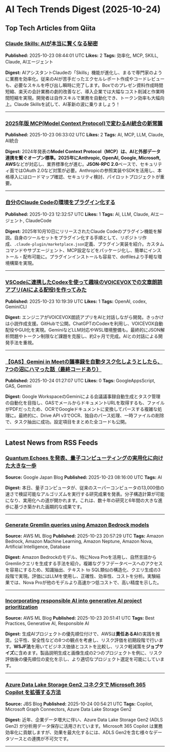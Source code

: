 # AI Tech Trends Digest (2025-10-24)


## Top Tech Articles from Qiita


### [Claude Skills: AIが本当に賢くなる秘密](https://qiita.com/QueryPieAI/items/0bd0758d77d2fa3ccba0)
**Published:** 2025-10-23 08:44:01 UTC
**Likes:** 2
**Tags:** 効率化, MCP, SKILL, Claude, AIエージェント

**Digest:**
AIアシスタントClaudeの「Skills」機能が進化し、まるで専門家のように業務を効率化。従来のAIが苦手だったエクセルレポート作成やコードレビューも、必要なスキルを呼び出し瞬時に完了します。Boxでのプレゼン資料作成時間短縮、楽天の会計業務の劇的改善など、導入企業では大幅なコスト削減と作業時間短縮を実現。開発者は自作スキルで業務を自動化でき、トークン効率も大幅向上。Claude Skillsを試して、AI革新の波に乗りましょう！

---

### [2025年版 MCP(Model Context Protocol)で変わるAI統合の新常識](https://qiita.com/ABC-KeisukeKashio/items/8ff2f5d8f87dca0a4858)
**Published:** 2025-10-23 06:33:02 UTC
**Likes:** 2
**Tags:** AI, MCP, LLM, Claude, AI統合

**Digest:**
2024年発表の**Model Context Protocol（MCP）**は、AIと外部データ連携を繋ぐオープン標準。2025年に**Anthropic, OpenAI, Google, Microsoft, AWS**などが対応し、業界標準化が進む。**JSON-RPC 2.0**ベースで、セキュリティ面ではOAuth 2.0など対策が必要。Anthropicの参照実装やSDKを活用し、本格導入にはロードマップ確認、セキュリティ検討、パイロットプロジェクトが重要。

---

### [自分のClaude Codeの環境をプラグイン化する](https://qiita.com/getty104/items/f9cb334778dfe624de81)
**Published:** 2025-10-23 12:32:57 UTC
**Likes:** 1
**Tags:** AI, LLM, Claude, AIエージェント, ClaudeCode

**Digest:**
2025年10月10日にリリースされたClaude Codeのプラグイン機能を解説。自身のツールセットをプラグイン化する手順として、リポジトリ作成、`.claude-plugin/marketplace.json`定義、プラグイン実装を紹介。カスタムコマンドやサブエージェント、MCP設定などをパッケージ化し、簡単にインストール・配布可能に。プラグインインストールも容易で、dotfilesより手軽な環境構築を実現。

---

### [VSCodeに連携したCodexを使って趣味のVOICEVOXでの文章朗読アプリ(AIによる配役)を作ってみた](https://qiita.com/roripika/items/aa121641ce119df9cbe2)
**Published:** 2025-10-23 10:19:39 UTC
**Likes:** 1
**Tags:** OpenAI, codex, GeminiCLI

**Digest:**
エンジニアがVOICEVOX朗読アプリをAIと対話しながら開発。きっかけは小説作成支援。GitHubで公開。ChatGPTのCodexを利用し、VOICEVOX自動配役やGUI化を実現。GeminiなどLLM対応やWSL環境整備も。最終的にJSON解析問題やトークン制限など課題を克服し、約2ヶ月で完成。AIとの対話による開発手法を重視。

---

### [【GAS】Gemini in Meetの議事録を自動タスク化しようとしたら、7つの沼にハマった話（最終コードあり）](https://qiita.com/wagateee/items/c801aac452a11cffaa5d)
**Published:** 2025-10-24 01:27:07 UTC
**Likes:** 0
**Tags:** GoogleAppsScript, GAS, Gemini

**Digest:**
Google WorkspaceのGeminiによる会議議事録自動生成とタスク管理の自動化を目指し、GASでメールからドキュメントURLを取得するも、ファイルがPDFだったため、OCRでGoogleドキュメントに変換してパースする複雑な処理に。最終的に、Drive API v3でOCR、独自のパース処理、一時ファイルの削除で、タスク抽出に成功。設定項目をまとめた全コードも公開。

---

## Latest News from RSS Feeds


### [Quantum Echoes を発表、量子コンピューティングの実用化に向けた大きな一歩](https://blog.google/intl/ja-jp/company-news/technology/quantic-echoes/)
**Source:** Google Japan Blog
**Published:** 2025-10-23 08:16:00 UTC
**Tags:** AI

**Digest:**
本日、量子コンピュータが、従来のスーパーコンピュータの13,000倍の速さで検証可能なアルゴリズムを実行する研究成果を発表。分子構造計算が可能になり、実用化への道が開かれます。これは、数十年の研究と6年間の大きな進歩に基づき築かれた画期的な成果です。

---

### [Generate Gremlin queries using Amazon Bedrock models](https://aws.amazon.com/blogs/machine-learning/generate-gremlin-queries-using-amazon-bedrock-models/)
**Source:** AWS ML Blog
**Published:** 2025-10-23 20:57:29 UTC
**Tags:** Amazon Bedrock, Amazon Machine Learning, Amazon Neptune, Amazon Nova, Artificial Intelligence, Database

**Digest:**
Amazon Bedrockのモデル、特にNova Proを活用し、自然言語からGremlinクエリを生成する手法を紹介。複雑なグラフデータベースへのアクセスを容易にするため、知識抽出、テキスト to SQL類似の構造化、クエリ生成の3段階で実現。評価にはLLMを使用し、正確性、効率性、コストを分析。実験結果では、Nova Proが他のモデルより高速かつ低コストで、高い精度を示した。

---

### [Incorporating responsible AI into generative AI project prioritization](https://aws.amazon.com/blogs/machine-learning/incorporating-responsible-ai-into-generative-ai-project-prioritization/)
**Source:** AWS ML Blog
**Published:** 2025-10-23 20:51:41 UTC
**Tags:** Best Practices, Generative AI, Responsible AI

**Digest:**
生成AIプロジェクトの優先順位付けで、AWSは**責任あるAI**の実践を推奨。公平性、安全性などの8つの観点を考慮し、リスク評価を初期段階で行います。**WSJF法**を用いてビジネス価値とコストを比較し、リスク軽減策を**ジョブサイズ**に含めます。製品説明生成と画像生成の2つのプロジェクトを例に、リスク評価後の優先順位の変化を示し、より適切なプロジェクト選定を可能にしています。

---

### [Azure Data Lake Storage Gen2 コネクタで Microsoft 365 Copilot を拡張する方法](https://blog.jbs.co.jp/entry/2025/10/24/095421)
**Source:** JBS Blog
**Published:** 2025-10-24 00:54:21 UTC
**Tags:** Copilot, Microsoft Graph Connectors, Azure Data Lake Storage Gen2

**Digest:**
近年、企業データ増大に伴い、Azure Data Lake Storage Gen2 (ADLS Gen2) が分析用データ保存に活用されています。Microsoft 365 Copilot は業務効率化に貢献しますが、効果を最大化するには、ADLS Gen2を含む様々なデータソースとの連携が不可欠です。

---